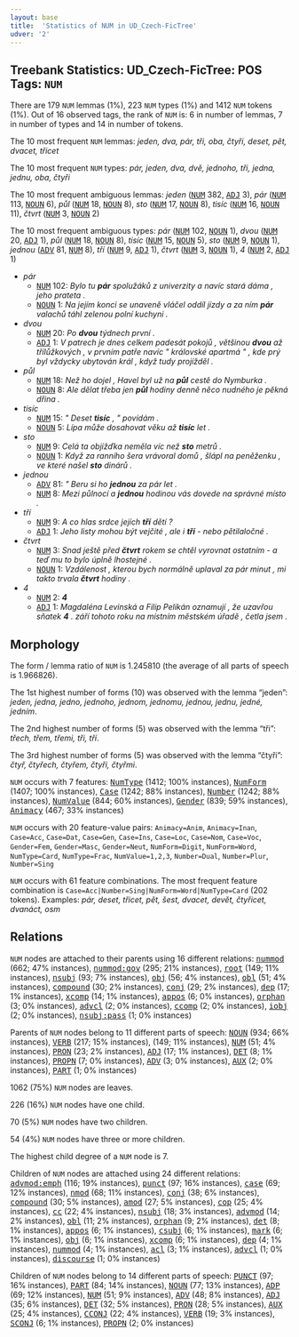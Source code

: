 ```yaml
---
layout: base
title:  'Statistics of NUM in UD_Czech-FicTree'
udver: '2'
---
```


## Treebank Statistics: UD_Czech-FicTree: POS Tags: `NUM`

There are 179 `NUM` lemmas (1%), 223 `NUM` types (1%) and 1412 `NUM` tokens (1%).
Out of 16 observed tags, the rank of `NUM` is: 6 in number of lemmas, 7 in number of types and 14 in number of tokens.

The 10 most frequent `NUM` lemmas: <em>jeden, dva, pár, tři, oba, čtyři, deset, pět, dvacet, třicet</em>

The 10 most frequent `NUM` types:  <em>pár, jeden, dva, dvě, jednoho, tři, jedna, jednu, oba, čtyři</em>

The 10 most frequent ambiguous lemmas: <em>jeden</em> (<tt><a href="cs_fictree-pos-NUM.html">NUM</a></tt> 382, <tt><a href="cs_fictree-pos-ADJ.html">ADJ</a></tt> 3), <em>pár</em> (<tt><a href="cs_fictree-pos-NUM.html">NUM</a></tt> 113, <tt><a href="cs_fictree-pos-NOUN.html">NOUN</a></tt> 6), <em>půl</em> (<tt><a href="cs_fictree-pos-NUM.html">NUM</a></tt> 18, <tt><a href="cs_fictree-pos-NOUN.html">NOUN</a></tt> 8), <em>sto</em> (<tt><a href="cs_fictree-pos-NUM.html">NUM</a></tt> 17, <tt><a href="cs_fictree-pos-NOUN.html">NOUN</a></tt> 8), <em>tisíc</em> (<tt><a href="cs_fictree-pos-NUM.html">NUM</a></tt> 16, <tt><a href="cs_fictree-pos-NOUN.html">NOUN</a></tt> 11), <em>čtvrt</em> (<tt><a href="cs_fictree-pos-NUM.html">NUM</a></tt> 3, <tt><a href="cs_fictree-pos-NOUN.html">NOUN</a></tt> 2)

The 10 most frequent ambiguous types:  <em>pár</em> (<tt><a href="cs_fictree-pos-NUM.html">NUM</a></tt> 102, <tt><a href="cs_fictree-pos-NOUN.html">NOUN</a></tt> 1), <em>dvou</em> (<tt><a href="cs_fictree-pos-NUM.html">NUM</a></tt> 20, <tt><a href="cs_fictree-pos-ADJ.html">ADJ</a></tt> 1), <em>půl</em> (<tt><a href="cs_fictree-pos-NUM.html">NUM</a></tt> 18, <tt><a href="cs_fictree-pos-NOUN.html">NOUN</a></tt> 8), <em>tisíc</em> (<tt><a href="cs_fictree-pos-NUM.html">NUM</a></tt> 15, <tt><a href="cs_fictree-pos-NOUN.html">NOUN</a></tt> 5), <em>sto</em> (<tt><a href="cs_fictree-pos-NUM.html">NUM</a></tt> 9, <tt><a href="cs_fictree-pos-NOUN.html">NOUN</a></tt> 1), <em>jednou</em> (<tt><a href="cs_fictree-pos-ADV.html">ADV</a></tt> 81, <tt><a href="cs_fictree-pos-NUM.html">NUM</a></tt> 8), <em>tří</em> (<tt><a href="cs_fictree-pos-NUM.html">NUM</a></tt> 9, <tt><a href="cs_fictree-pos-ADJ.html">ADJ</a></tt> 1), <em>čtvrt</em> (<tt><a href="cs_fictree-pos-NUM.html">NUM</a></tt> 3, <tt><a href="cs_fictree-pos-NOUN.html">NOUN</a></tt> 1), <em>4</em> (<tt><a href="cs_fictree-pos-NUM.html">NUM</a></tt> 2, <tt><a href="cs_fictree-pos-ADJ.html">ADJ</a></tt> 1)


* <em>pár</em>
  * <tt><a href="cs_fictree-pos-NUM.html">NUM</a></tt> 102: <em>Bylo tu <b>pár</b> spolužáků z univerzity a navíc stará dáma , jeho prateta .</em>
  * <tt><a href="cs_fictree-pos-NOUN.html">NOUN</a></tt> 1: <em>Na jejím konci se unaveně vláčel oddíl jízdy a za ním <b>pár</b> valachů táhl zelenou polní kuchyni .</em>
* <em>dvou</em>
  * <tt><a href="cs_fictree-pos-NUM.html">NUM</a></tt> 20: <em>Po <b>dvou</b> týdnech první .</em>
  * <tt><a href="cs_fictree-pos-ADJ.html">ADJ</a></tt> 1: <em>V patrech je dnes celkem padesát pokojů , většinou <b>dvou</b> až třílůžkových , v prvním patře navíc " královské apartmá " , kde prý byl vždycky ubytován král , když tudy projížděl .</em>
* <em>půl</em>
  * <tt><a href="cs_fictree-pos-NUM.html">NUM</a></tt> 18: <em>Než ho dojel , Havel byl už na <b>půl</b> cestě do Nymburka .</em>
  * <tt><a href="cs_fictree-pos-NOUN.html">NOUN</a></tt> 8: <em>Ale dělat třeba jen <b>půl</b> hodiny denně něco nudného je pěkná dřina .</em>
* <em>tisíc</em>
  * <tt><a href="cs_fictree-pos-NUM.html">NUM</a></tt> 15: <em>" Deset <b>tisíc</b> , " povídám .</em>
  * <tt><a href="cs_fictree-pos-NOUN.html">NOUN</a></tt> 5: <em>Lípa může dosahovat věku až <b>tisíc</b> let .</em>
* <em>sto</em>
  * <tt><a href="cs_fictree-pos-NUM.html">NUM</a></tt> 9: <em>Celá ta objížďka neměla víc než <b>sto</b> metrů .</em>
  * <tt><a href="cs_fictree-pos-NOUN.html">NOUN</a></tt> 1: <em>Když za ranního šera vrávoral domů , šlápl na peněženku , ve které našel <b>sto</b> dinárů .</em>
* <em>jednou</em>
  * <tt><a href="cs_fictree-pos-ADV.html">ADV</a></tt> 81: <em>" Beru si ho <b>jednou</b> za pár let .</em>
  * <tt><a href="cs_fictree-pos-NUM.html">NUM</a></tt> 8: <em>Mezi půlnocí a <b>jednou</b> hodinou vás dovede na správné místo .</em>
* <em>tří</em>
  * <tt><a href="cs_fictree-pos-NUM.html">NUM</a></tt> 9: <em>A co hlas srdce jejích <b>tří</b> dětí ?</em>
  * <tt><a href="cs_fictree-pos-ADJ.html">ADJ</a></tt> 1: <em>Jeho listy mohou být vejčité , ale i <b>tří</b> - nebo pětilaločné .</em>
* <em>čtvrt</em>
  * <tt><a href="cs_fictree-pos-NUM.html">NUM</a></tt> 3: <em>Snad ještě před <b>čtvrt</b> rokem se chtěl vyrovnat ostatním - a teď mu to bylo úplně lhostejné .</em>
  * <tt><a href="cs_fictree-pos-NOUN.html">NOUN</a></tt> 1: <em>Vzdálenost , kterou bych normálně uplaval za pár minut , mi takto trvala <b>čtvrt</b> hodiny .</em>
* <em>4</em>
  * <tt><a href="cs_fictree-pos-NUM.html">NUM</a></tt> 2: <em><b>4</b></em>
  * <tt><a href="cs_fictree-pos-ADJ.html">ADJ</a></tt> 1: <em>Magdaléna Levinská a Filip Pelikán oznamují , že uzavřou sňatek <b>4</b> . září tohoto roku na místním městském úřadě , četla jsem .</em>

## Morphology

The form / lemma ratio of `NUM` is 1.245810 (the average of all parts of speech is 1.966826).

The 1st highest number of forms (10) was observed with the lemma “jeden”: <em>jeden, jedna, jedno, jednoho, jednom, jednomu, jednou, jednu, jedné, jedním</em>.

The 2nd highest number of forms (5) was observed with the lemma “tři”: <em>třech, třem, třemi, tři, tří</em>.

The 3rd highest number of forms (5) was observed with the lemma “čtyři”: <em>čtyř, čtyřech, čtyřem, čtyři, čtyřmi</em>.

`NUM` occurs with 7 features: <tt><a href="cs_fictree-feat-NumType.html">NumType</a></tt> (1412; 100% instances), <tt><a href="cs_fictree-feat-NumForm.html">NumForm</a></tt> (1407; 100% instances), <tt><a href="cs_fictree-feat-Case.html">Case</a></tt> (1242; 88% instances), <tt><a href="cs_fictree-feat-Number.html">Number</a></tt> (1242; 88% instances), <tt><a href="cs_fictree-feat-NumValue.html">NumValue</a></tt> (844; 60% instances), <tt><a href="cs_fictree-feat-Gender.html">Gender</a></tt> (839; 59% instances), <tt><a href="cs_fictree-feat-Animacy.html">Animacy</a></tt> (467; 33% instances)

`NUM` occurs with 20 feature-value pairs: `Animacy=Anim`, `Animacy=Inan`, `Case=Acc`, `Case=Dat`, `Case=Gen`, `Case=Ins`, `Case=Loc`, `Case=Nom`, `Case=Voc`, `Gender=Fem`, `Gender=Masc`, `Gender=Neut`, `NumForm=Digit`, `NumForm=Word`, `NumType=Card`, `NumType=Frac`, `NumValue=1,2,3`, `Number=Dual`, `Number=Plur`, `Number=Sing`

`NUM` occurs with 61 feature combinations.
The most frequent feature combination is `Case=Acc|Number=Sing|NumForm=Word|NumType=Card` (202 tokens).
Examples: <em>pár, deset, třicet, pět, šest, dvacet, devět, čtyřicet, dvanáct, osm</em>


## Relations

`NUM` nodes are attached to their parents using 16 different relations: <tt><a href="cs_fictree-dep-nummod.html">nummod</a></tt> (662; 47% instances), <tt><a href="cs_fictree-dep-nummod-gov.html">nummod:gov</a></tt> (295; 21% instances), <tt><a href="cs_fictree-dep-root.html">root</a></tt> (149; 11% instances), <tt><a href="cs_fictree-dep-nsubj.html">nsubj</a></tt> (93; 7% instances), <tt><a href="cs_fictree-dep-obj.html">obj</a></tt> (56; 4% instances), <tt><a href="cs_fictree-dep-obl.html">obl</a></tt> (51; 4% instances), <tt><a href="cs_fictree-dep-compound.html">compound</a></tt> (30; 2% instances), <tt><a href="cs_fictree-dep-conj.html">conj</a></tt> (29; 2% instances), <tt><a href="cs_fictree-dep-dep.html">dep</a></tt> (17; 1% instances), <tt><a href="cs_fictree-dep-xcomp.html">xcomp</a></tt> (14; 1% instances), <tt><a href="cs_fictree-dep-appos.html">appos</a></tt> (6; 0% instances), <tt><a href="cs_fictree-dep-orphan.html">orphan</a></tt> (3; 0% instances), <tt><a href="cs_fictree-dep-advcl.html">advcl</a></tt> (2; 0% instances), <tt><a href="cs_fictree-dep-ccomp.html">ccomp</a></tt> (2; 0% instances), <tt><a href="cs_fictree-dep-iobj.html">iobj</a></tt> (2; 0% instances), <tt><a href="cs_fictree-dep-nsubj-pass.html">nsubj:pass</a></tt> (1; 0% instances)

Parents of `NUM` nodes belong to 11 different parts of speech: <tt><a href="cs_fictree-pos-NOUN.html">NOUN</a></tt> (934; 66% instances), <tt><a href="cs_fictree-pos-VERB.html">VERB</a></tt> (217; 15% instances),  (149; 11% instances), <tt><a href="cs_fictree-pos-NUM.html">NUM</a></tt> (51; 4% instances), <tt><a href="cs_fictree-pos-PRON.html">PRON</a></tt> (23; 2% instances), <tt><a href="cs_fictree-pos-ADJ.html">ADJ</a></tt> (17; 1% instances), <tt><a href="cs_fictree-pos-DET.html">DET</a></tt> (8; 1% instances), <tt><a href="cs_fictree-pos-PROPN.html">PROPN</a></tt> (7; 0% instances), <tt><a href="cs_fictree-pos-ADV.html">ADV</a></tt> (3; 0% instances), <tt><a href="cs_fictree-pos-AUX.html">AUX</a></tt> (2; 0% instances), <tt><a href="cs_fictree-pos-PART.html">PART</a></tt> (1; 0% instances)

1062 (75%) `NUM` nodes are leaves.

226 (16%) `NUM` nodes have one child.

70 (5%) `NUM` nodes have two children.

54 (4%) `NUM` nodes have three or more children.

The highest child degree of a `NUM` node is 7.

Children of `NUM` nodes are attached using 24 different relations: <tt><a href="cs_fictree-dep-advmod-emph.html">advmod:emph</a></tt> (116; 19% instances), <tt><a href="cs_fictree-dep-punct.html">punct</a></tt> (97; 16% instances), <tt><a href="cs_fictree-dep-case.html">case</a></tt> (69; 12% instances), <tt><a href="cs_fictree-dep-nmod.html">nmod</a></tt> (68; 11% instances), <tt><a href="cs_fictree-dep-conj.html">conj</a></tt> (38; 6% instances), <tt><a href="cs_fictree-dep-compound.html">compound</a></tt> (30; 5% instances), <tt><a href="cs_fictree-dep-amod.html">amod</a></tt> (27; 5% instances), <tt><a href="cs_fictree-dep-cop.html">cop</a></tt> (25; 4% instances), <tt><a href="cs_fictree-dep-cc.html">cc</a></tt> (22; 4% instances), <tt><a href="cs_fictree-dep-nsubj.html">nsubj</a></tt> (18; 3% instances), <tt><a href="cs_fictree-dep-advmod.html">advmod</a></tt> (14; 2% instances), <tt><a href="cs_fictree-dep-obl.html">obl</a></tt> (11; 2% instances), <tt><a href="cs_fictree-dep-orphan.html">orphan</a></tt> (9; 2% instances), <tt><a href="cs_fictree-dep-det.html">det</a></tt> (8; 1% instances), <tt><a href="cs_fictree-dep-appos.html">appos</a></tt> (6; 1% instances), <tt><a href="cs_fictree-dep-csubj.html">csubj</a></tt> (6; 1% instances), <tt><a href="cs_fictree-dep-mark.html">mark</a></tt> (6; 1% instances), <tt><a href="cs_fictree-dep-obj.html">obj</a></tt> (6; 1% instances), <tt><a href="cs_fictree-dep-xcomp.html">xcomp</a></tt> (6; 1% instances), <tt><a href="cs_fictree-dep-dep.html">dep</a></tt> (4; 1% instances), <tt><a href="cs_fictree-dep-nummod.html">nummod</a></tt> (4; 1% instances), <tt><a href="cs_fictree-dep-acl.html">acl</a></tt> (3; 1% instances), <tt><a href="cs_fictree-dep-advcl.html">advcl</a></tt> (1; 0% instances), <tt><a href="cs_fictree-dep-discourse.html">discourse</a></tt> (1; 0% instances)

Children of `NUM` nodes belong to 14 different parts of speech: <tt><a href="cs_fictree-pos-PUNCT.html">PUNCT</a></tt> (97; 16% instances), <tt><a href="cs_fictree-pos-PART.html">PART</a></tt> (84; 14% instances), <tt><a href="cs_fictree-pos-NOUN.html">NOUN</a></tt> (77; 13% instances), <tt><a href="cs_fictree-pos-ADP.html">ADP</a></tt> (69; 12% instances), <tt><a href="cs_fictree-pos-NUM.html">NUM</a></tt> (51; 9% instances), <tt><a href="cs_fictree-pos-ADV.html">ADV</a></tt> (48; 8% instances), <tt><a href="cs_fictree-pos-ADJ.html">ADJ</a></tt> (35; 6% instances), <tt><a href="cs_fictree-pos-DET.html">DET</a></tt> (32; 5% instances), <tt><a href="cs_fictree-pos-PRON.html">PRON</a></tt> (28; 5% instances), <tt><a href="cs_fictree-pos-AUX.html">AUX</a></tt> (25; 4% instances), <tt><a href="cs_fictree-pos-CCONJ.html">CCONJ</a></tt> (22; 4% instances), <tt><a href="cs_fictree-pos-VERB.html">VERB</a></tt> (19; 3% instances), <tt><a href="cs_fictree-pos-SCONJ.html">SCONJ</a></tt> (6; 1% instances), <tt><a href="cs_fictree-pos-PROPN.html">PROPN</a></tt> (2; 0% instances)

